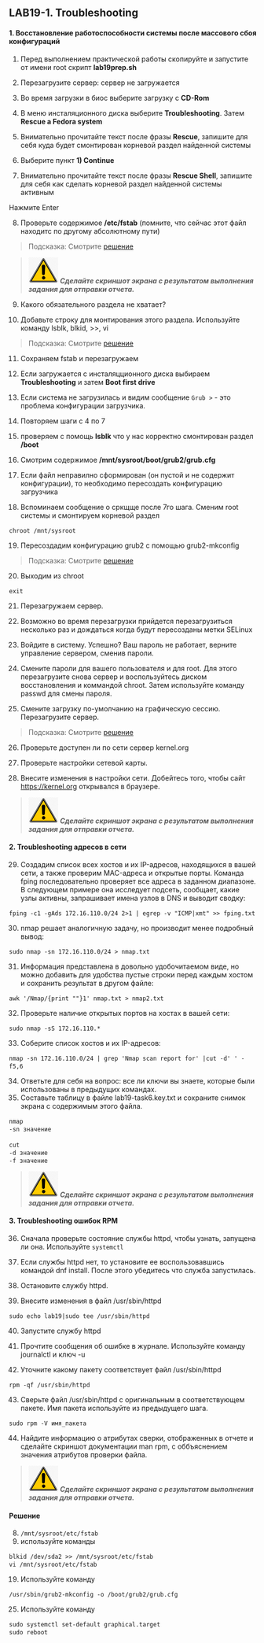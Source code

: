 ## LAB19-1. Troubleshooting


#### 1. Восстановление работоспособности системы после массового сбоя конфигураций
1. Перед выполнением практической работы скопируйте и запустите от имени root скрипт **lab19prep.sh**

2. Перезагрузите сервер: сервер не загружается

3. Во время загрузки в биос выберите загрузку с **CD-Rom**

4. В меню инсталяционного диска выберите **Troubleshooting**. Затем **Rescue a Fedora system**

5. Внимательно прочитайте текст после фразы **Rescue**, запишите для себя куда будет смонтирован корневой раздел найденной системы

6. Выберите пункт **1) Continue**

7. Внимательно прочитайте текст после фразы **Rescue Shell**, запишите для себя как сделать корневой раздел найденной системы активным

Нажмите Enter

8. Проверьте содержимое **/etc/fstab** (помните, что сейчас этот файл находитс по другому абсолютному пути)
> Подсказка: Смотрите [решение](#Решение)

>![Screenshot](../img/scr.png)
***Cделайте скриншот экрана c результатом выполнения задания для отправки отчета.***

9. Какого обязательного раздела не хватает?

10. Добавьте строку для монтирования этого раздела. Используйте команду lsblk, blkid, >>, vi
> Подсказка: Смотрите [решение](#Решение)

11. Сохраняем fstab и перезагружаем

12. Если загружается с инсталяцционного диска выбираем **Troubleshooting** и затем **Boot first drive**

13. Если система не загрузилась и видим сообщение  `Grub >` - это проблема конфигурации загрузчика.

14. Повторяем шаги с 4 по 7

15. проверяем с помощь **lsblk** что у нас корректно смонтирован раздел **/boot**

16. Смотрим содержимое **/mnt/sysroot/boot/grub2/grub.cfg**

17. Если файл неправилно сформирован (он пустой и не содержит конфигурации), то необходимо пересоздать конфигурацию загрузчика

18. Вспоминаем сообщение о  сркщще после 7го шага.
Сменим root системы и смонтируем корневой раздел
```
chroot /mnt/sysroot
```
19. Пересоздадим конфигурацию grub2 c помощью grub2-mkconfig
> Подсказка: Смотрите [решение](#Решение)

20. Выходим из chroot
```
exit
```
21. Перезагружаем сервер.

22. Возможно во время перезагрузки прийдется перезагрузиться несколько раз и дождаться когда будут пересозданы метки SELinux

23. Войдите в систему. Успешно? Ваш пароль не работает, верните управление сервером, сменив пароли.

24. Смените пароли для вашего пользователя и для root. Для этого перезагрузите снова сервер и воспользуйтесь диском восстановления и коммандой chroot. Затем используйте команду passwd для смены пароля.

25. Смените загрузку по-умолчанию на графическую сессию. Перезагрузите сервер.
> Подсказка: Смотрите [решение](#Решение)

26. Проверьте доступен ли по сети сервер kernel.org

27. Проверьте настройки сетевой карты.

28. Внесите изменения в настройки сети. Добейтесь того, чтобы сайт https://kernel.org открывался в браузере.
>![Screenshot](../img/scr.png)
***Cделайте скриншот экрана c результатом выполнения задания для отправки отчета.***

#### 2. Troubleshooting адресов в сети
29. Создадим список всех хостов и их IP-адресов, находящихся в вашей сети, а также проверим MAC-адреса и открытые порты.
Команда fping последовательно проверяет все адреса в заданном диапазоне. В следующем примере она исследует подсеть, сообщает, какие узлы активны, запрашивает имена узлов в DNS и выводит сводку:
```
fping -c1 -gAds 172.16.110.0/24 2>1 | egrep -v "ICMP|xmt" >> fping.txt
```

30. nmap решает аналогичную задачу, но производит менее подробный вывод:
```
sudo nmap -sn 172.16.110.0/24 > nmap.txt
```

31. Информация представлена в довольно удобочитаемом виде, но можно добавить для удобства пустые строки перед каждым хостом и сохранить результат в другом файле:
```
awk '/Nmap/{print ""}1' nmap.txt > nmap2.txt
```

32. Проверьте наличие открытых портов на хостах в вашей сети:
```
sudo nmap -sS 172.16.110.*
```

33. Соберите список хостов и их IP-адресов:
```
nmap -sn 172.16.110.0/24 | grep 'Nmap scan report for' |cut -d' ' -f5,6
```

34. Ответьте для себя на вопрос: все ли ключи вы знаете, которые были использованы в предыдущих командах.
35. Составьте таблицу в файле lab19-task6.key.txt и сохраните снимок экрана с содержимым этого файла.
```
nmap
-sn значение

cut
-d значение
-f значение
```
>![Screenshot](../img/scr.png)
***Cделайте скриншот экрана c результатом выполнения задания для отправки отчета.***


#### 3. Troubleshooting ошибок RPM

36. Сначала проверьте состояние службы httpd, чтобы узнать, запущена ли она. Используйте `systemctl`

37. Если службы httpd нет, то установите ее воспользовавшись командой dnf install. После этого убедитесь что служба запустилась.

38. Остановите службу httpd.

39. Внесите изменения в файл /usr/sbin/httpd
```
sudo echo lab19|sudo tee /usr/sbin/httpd
```
40. Запустите службу httpd

41. Прочтите сообщения об ошибке в журнале. Используйте команду journalctl и ключ -u

42. Уточните какому пакету соответствует файл /usr/sbin/httpd
```
rpm -qf /usr/sbin/httpd
```

43. Сверьте файл /usr/sbin/httpd с оригинальным в соответствующем пакете. Имя пакета используйте из предыдущего шага.
```
sudo rpm -V имя_пакета
```

44. Найдите информацию о атрибутах сверки, отображенных в отчете и сделайте скриншот документации man rpm, с оббъяснением значения атрибутов проверки файла.
>![Screenshot](../img/scr.png)
***Cделайте скриншот экрана c результатом выполнения задания для отправки отчета.***

#### Решение
8. `/mnt/sysroot/etc/fstab`
10. используйте команды
```
blkid /dev/sda2 >> /mnt/sysroot/etc/fstab
vi /mnt/sysroot/etc/fstab
```
19. Используйте команду
```
/usr/sbin/grub2-mkconfig -o /boot/grub2/grub.cfg
```
25. Используйте команду
```
sudo systemctl set-default graphical.target
sudo reboot
```
